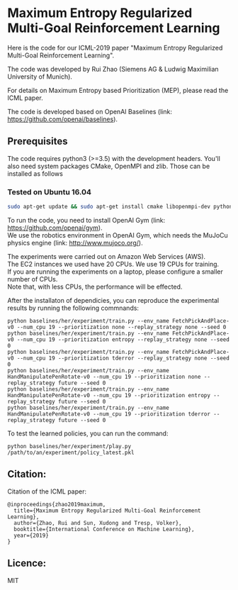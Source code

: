 # Maximum Entropy Regularized Multi-Goal Reinforcement Learning

Here is the code for our ICML-2019 paper "Maximum Entropy Regularized Multi-Goal Reinforcement Learning". 

The code was developed by Rui Zhao (Siemens AG & Ludwig Maximilian University of Munich). 

For details on Maximum Entropy based Prioritization (MEP), please read the ICML paper.  

The code is developed based on OpenAI Baselines (link: https://github.com/openai/baselines).   

## Prerequisites 
The code requires python3 (>=3.5) with the development headers. You'll also need system packages CMake, OpenMPI and zlib. Those can be installed as follows
### Tested on Ubuntu 16.04
    
```bash
sudo apt-get update && sudo apt-get install cmake libopenmpi-dev python3-dev zlib1g-dev
```

To run the code, you need to install OpenAI Gym (link: https://github.com/openai/gym).  
We use the robotics environment in OpenAI Gym, which needs the MuJoCu physics engine (link: http://www.mujoco.org/).   

The experiments were carried out on Amazon Web Services (AWS).  
The EC2 instances we used have 20 CPUs. We use 19 CPUs for training.  
If you are running the experiments on a laptop, please configure a smaller number of CPUs.  
Note that, with less CPUs, the performance will be effected.  

After the installaton of dependicies, you can reproduce the experimental results by running the following commnands:  
```
python baselines/her/experiment/train.py --env_name FetchPickAndPlace-v0 --num_cpu 19 --prioritization none --replay_strategy none --seed 0
python baselines/her/experiment/train.py --env_name FetchPickAndPlace-v0 --num_cpu 19 --prioritization entropy --replay_strategy none --seed 0
python baselines/her/experiment/train.py --env_name FetchPickAndPlace-v0 --num_cpu 19 --prioritization tderror --replay_strategy none --seed 0
python baselines/her/experiment/train.py --env_name HandManipulatePenRotate-v0 --num_cpu 19 --prioritization none --replay_strategy future --seed 0
python baselines/her/experiment/train.py --env_name HandManipulatePenRotate-v0 --num_cpu 19 --prioritization entropy --replay_strategy future --seed 0
python baselines/her/experiment/train.py --env_name HandManipulatePenRotate-v0 --num_cpu 19 --prioritization tderror --replay_strategy future --seed 0
```

To test the learned policies, you can run the command:  
```
python baselines/her/experiment/play.py /path/to/an/experiment/policy_latest.pkl
```

## Citation:

Citation of the ICML paper:

```
@inproceedings{zhao2019maximum,
  title={Maximum Entropy Regularized Multi-Goal Reinforcement Learning},
  author={Zhao, Rui and Sun, Xudong and Tresp, Volker},
  booktitle={International Conference on Machine Learning},
  year={2019}
}
```

## Licence:

MIT
